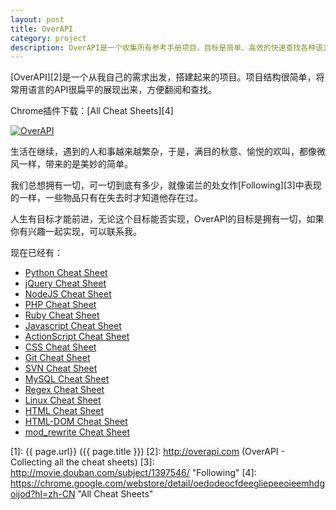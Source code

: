 ```yaml
---
layout: post
title: OverAPI
category: project
description: OverAPI是一个收集所有参考手册项目，目标是简单、高效的快速查找各种语言的API文档。
---
```


[OverAPI][2]是一个从我自己的需求出发，搭建起来的项目。项目结构很简单，将常用语言的API很扁平的展现出来，方便翻阅和查找。

Chrome插件下载：[All Cheat Sheets][4]

<a href="http://overapi.com" title="OverAPI - Collecting all the cheat sheets" target="_blank"><img src="/images/overapi/overapi.jpg" alt="OverAPI"></a>

生活在继续，遇到的人和事越来越繁杂，于是，满目的秋意、愉悦的欢叫，都像微风一样，带来的是美妙的简单。

我们总想拥有一切，可一切到底有多少，就像诺兰的处女作[Following][3]中表现的一样，一些物品只有在失去时才知道他存在过。

人生有目标才能前进，无论这个目标能否实现，OverAPI的目标是拥有一切，如果你有兴趣一起实现，可以联系我。

现在已经有：

- [Python Cheat Sheet](http://overapi.com/python/)
- [jQuery Cheat Sheet](http://overapi.com/jquery/)
- [NodeJS Cheat Sheet](http://overapi.com/nodejs/)
- [PHP Cheat Sheet](http://overapi.com/php/)
- [Ruby Cheat Sheet](http://overapi.com/ruby/)
- [Javascript Cheat Sheet](http://overapi.com/javascript/)
- [ActionScript Cheat Sheet](http://overapi.com/actionscript/)
- [CSS Cheat Sheet](http://overapi.com/css/)
- [Git Cheat Sheet](http://overapi.com/git/)
- [SVN Cheat Sheet](http://overapi.com/svn/)
- [MySQL Cheat Sheet](http://overapi.com/mysql/)
- [Regex Cheat Sheet](http://overapi.com/regex/)
- [Linux Cheat Sheet](http://overapi.com/linux/)
- [HTML Cheat Sheet](http://overapi.com/html/)
- [HTML-DOM Cheat Sheet](http://overapi.com/html-dom/)
- [mod_rewrite Cheat Sheet](http://overapi.com/mod_rewrite/)

[Imace]:    http://imace.github.io  "Imace"
[1]:    {{ page.url}}  ({{ page.title }})
[2]:    http://overapi.com  (OverAPI - Collecting all the cheat sheets)
[3]:    http://movie.douban.com/subject/1397546/ "Following"
[4]:    https://chrome.google.com/webstore/detail/oedodeocfdeegliepeeoieemhdgoijod?hl=zh-CN "All Cheat Sheets"
